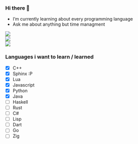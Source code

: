 ### Hi there 👋

- I’m currently learning about every programming language
- Ask me about anything but time managment

![](https://github-readme-stats.vercel.app/api?username=rankail&theme=dark&hide_border=false&include_all_commits=true&count_private=true)<br/>
![](https://github-readme-streak-stats.herokuapp.com/?user=rankail&theme=dark&hide_border=false)<br/>
![](https://github-readme-stats.vercel.app/api/top-langs/?username=rankail&theme=dark&hide_border=false&include_all_commits=true&count_private=true&layout=compact)

### Languages i want to learn / learned
- [x] C++
- [x] Sphinx :P
- [x] Lua
- [x] Javascript
- [x] Python
- [x] Java
- [ ] Haskell
- [ ] Rust
- [ ] C#
- [ ] Lisp
- [ ] Dart
- [ ] Go
- [ ] Zig
